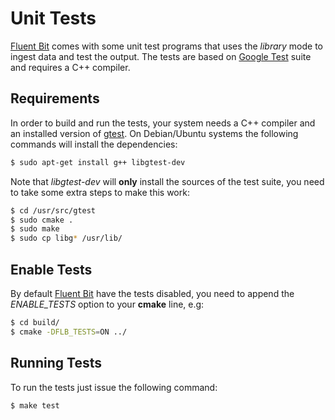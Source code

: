 # Unit Tests

[Fluent Bit](http://fluentbit.io) comes with some unit test programs that uses the _library_ mode to ingest data and test the output. The tests are based on [Google Test](https://code.google.com/p/googletest/) suite and requires a C++ compiler.

## Requirements

In order to build and run the tests, your system needs a C++ compiler and an installed version of [gtest](https://code.google.com/p/googletest/). On Debian/Ubuntu systems the following commands will install the dependencies:

```bash
$ sudo apt-get install g++ libgtest-dev
```

Note that _libgtest-dev_ will __only__ install the sources of the test suite, you need to take some extra steps to make this work:

```bash
$ cd /usr/src/gtest
$ sudo cmake .
$ sudo make
$ sudo cp libg* /usr/lib/
```

## Enable Tests

By default [Fluent Bit](http://fluentbit.io) have the tests disabled, you need to append the _ENABLE_TESTS_ option to your __cmake__ line, e.g:

```bash
$ cd build/
$ cmake -DFLB_TESTS=ON ../
```

## Running Tests

To run the tests just issue the following command:

```bash
$ make test
```
